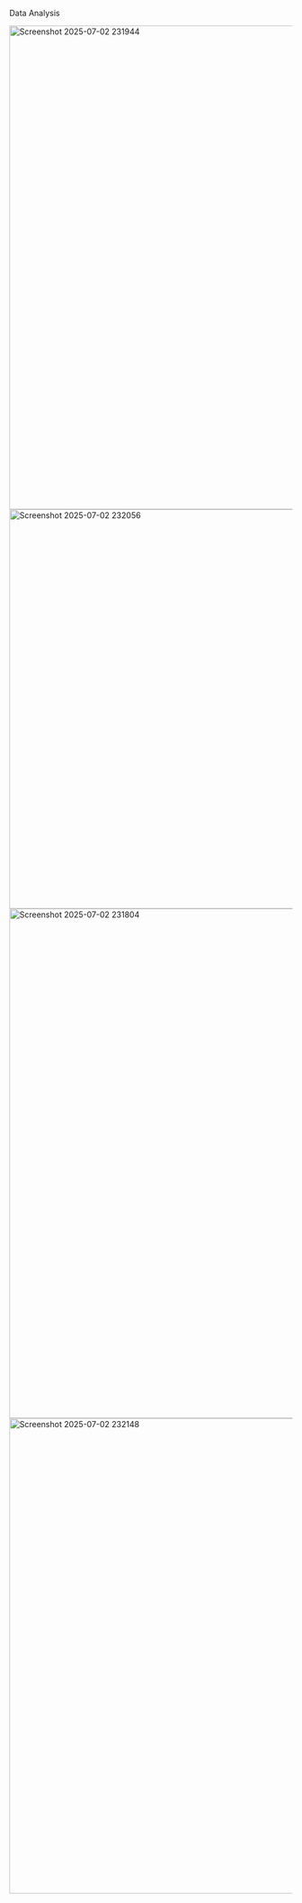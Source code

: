 Data Analysis


<img width="859" alt="Screenshot 2025-07-02 231944" src="https://github.com/user-attachments/assets/e57fb499-5ff3-4f0a-9075-74decc8a3e14" />
<img width="709" alt="Screenshot 2025-07-02 232056" src="https://github.com/user-attachments/assets/0ff901c9-21a7-4af7-9ea0-1a056b4d037a" />
<img width="905" alt="Screenshot 2025-07-02 231804" src="https://github.com/user-attachments/assets/6057e5d4-698b-4ae7-baa0-e0a0d75b67f9" />
<img width="844" alt="Screenshot 2025-07-02 232148" src="https://github.com/user-attachments/assets/ee5d955f-c7d0-4dcb-bb78-6e76788d14da" />
